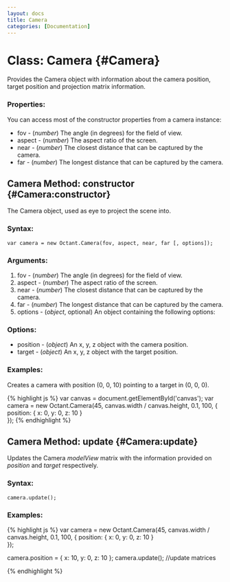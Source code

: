 ```yaml
--- 
layout: docs 
title: Camera
categories: [Documentation]
---
```


Class: Camera {#Camera}
===========================

Provides the Camera object with information about the camera position, target position and projection matrix information.

### Properties:

You can access most of the constructor properties from a camera
instance:

* fov  - (*number*) The angle (in degrees) for the field of view.
* aspect  - (*number*) The aspect ratio of the screen.
* near - (*number*) The closest distance that can be captured by the camera.
* far - (*number*) The longest distance that can be captured by the camera.


Camera Method: constructor {#Camera:constructor}
----------------------------------------------------

The Camera object, used as eye to project the scene into.

### Syntax:

	var camera = new Octant.Camera(fov, aspect, near, far [, options]);

### Arguments:

1. fov  - (*number*) The angle (in degrees) for the field of view.
2. aspect  - (*number*) The aspect ratio of the screen.
3. near - (*number*) The closest distance that can be captured by the camera.
4. far - (*number*) The longest distance that can be captured by the camera.
5. options - (*object*, optional) An object containing the following options:

### Options:

* position - (*object*) An x, y, z object with the camera position.
* target - (*object*) An x, y, z object with the target position.

### Examples:

Creates a camera with position (0, 0, 10) pointing to a target in (0, 0, 0).

{% highlight js %}
  var canvas = document.getElementById('canvas');
  var camera = new Octant.Camera(45, canvas.width / canvas.height, 0.1, 100, {
        position: {
          x: 0, y: 0, z: 10
        }                             
      });
{% endhighlight %}


Camera Method: update {#Camera:update}
------------------------------------

Updates the Camera *modelView* matrix with the information provided on *position* and *target* respectively.

### Syntax:

	camera.update();

### Examples:

{% highlight js %}
  var camera = new Octant.Camera(45, canvas.width / canvas.height, 0.1, 100, {
    position: {
      x: 0, y: 0, z: 10
    }                             
  });

  camera.position = {
    x: 10,
    y: 0,
    z: 10
  };
  camera.update(); //update matrices

{% endhighlight %}

